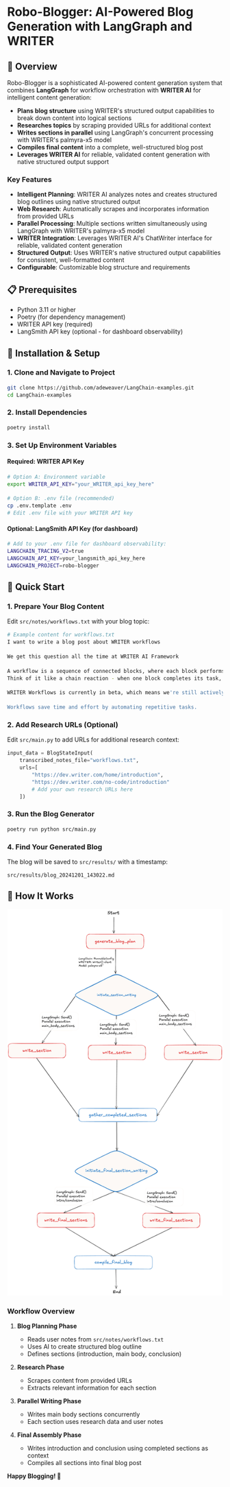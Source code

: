 # Robo-Blogger: AI-Powered Blog Generation with LangGraph and WRITER

## 🚀 Overview

Robo-Blogger is a sophisticated AI-powered content generation system that combines **LangGraph** for workflow orchestration with **WRITER AI** for intelligent content generation:

- **Plans blog structure** using WRITER's structured output capabilities to break down content into logical sections
- **Researches topics** by scraping provided URLs for additional context
- **Writes sections in parallel** using LangGraph's concurrent processing with WRITER's palmyra-x5 model
- **Compiles final content** into a complete, well-structured blog post
- **Leverages WRITER AI** for reliable, validated content generation with native structured output support

### Key Features

- **Intelligent Planning**: WRITER AI analyzes notes and creates structured blog outlines using native structured output
- **Web Research**: Automatically scrapes and incorporates information from provided URLs
- **Parallel Processing**: Multiple sections written simultaneously using LangGraph with WRITER's palmyra-x5 model
- **WRITER Integration**: Leverages WRITER AI's ChatWriter interface for reliable, validated content generation
- **Structured Output**: Uses WRITER's native structured output capabilities for consistent, well-formatted content
- **Configurable**: Customizable blog structure and requirements

## 📋 Prerequisites

- Python 3.11 or higher
- Poetry (for dependency management)
- WRITER API key (required)
- LangSmith API key (optional - for dashboard observability)

## 🔧 Installation & Setup

### 1. Clone and Navigate to Project
```bash
git clone https://github.com/adeweaver/LangChain-examples.git
cd LangChain-examples
```

### 2. Install Dependencies
```bash
poetry install
```

### 3. Set Up Environment Variables

#### Required: WRITER API Key
```bash
# Option A: Environment variable
export WRITER_API_KEY="your_WRITER_api_key_here"

# Option B: .env file (recommended)
cp .env.template .env
# Edit .env file with your WRITER API key
```

#### Optional: LangSmith API Key (for dashboard)
```bash
# Add to your .env file for dashboard observability:
LANGCHAIN_TRACING_V2=true
LANGCHAIN_API_KEY=your_langsmith_api_key_here
LANGCHAIN_PROJECT=robo-blogger
```

## 🚀 Quick Start

### 1. Prepare Your Blog Content
Edit `src/notes/workflows.txt` with your blog topic:
```bash
# Example content for workflows.txt
I want to write a blog post about WRITER workflows

We get this question all the time at WRITER AI Framework

A workflow is a sequence of connected blocks, where each block performs a specific action. 
Think of it like a chain reaction - when one block completes its task, it triggers the next block in line.

WRITER Workflows is currently in beta, which means we're still actively improving features and adding functionality.

Workflows save time and effort by automating repetitive tasks.
```

### 2. Add Research URLs (Optional)
Edit `src/main.py` to add URLs for additional research context:
```python
input_data = BlogStateInput(
    transcribed_notes_file="workflows.txt",
    urls=[
        "https://dev.writer.com/home/introduction",
        "https://dev.writer.com/no-code/introduction"
        # Add your own research URLs here
    ])
```

### 3. Run the Blog Generator
```bash
poetry run python src/main.py
```

### 4. Find Your Generated Blog
The blog will be saved to `src/results/` with a timestamp:
```
src/results/blog_20241201_143022.md
```

## 🎯 How It Works

![Workflow Diagram](assets/flow_diagram.png)

### Workflow Overview

1. **Blog Planning Phase**
   - Reads user notes from `src/notes/workflows.txt`
   - Uses AI to create structured blog outline
   - Defines sections (introduction, main body, conclusion)

2. **Research Phase**
   - Scrapes content from provided URLs
   - Extracts relevant information for each section

3. **Parallel Writing Phase**
   - Writes main body sections concurrently
   - Each section uses research data and user notes

4. **Final Assembly Phase**
   - Writes introduction and conclusion using completed sections as context
   - Compiles all sections into final blog post

**Happy Blogging! 🚀**